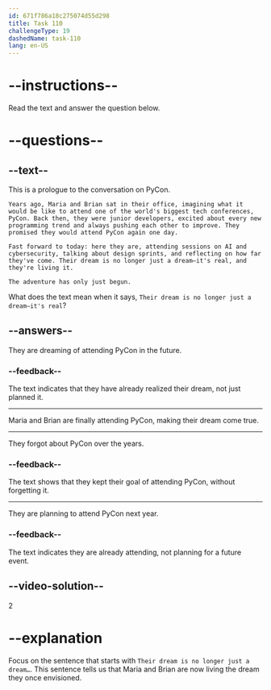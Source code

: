 ```yaml
---
id: 671f786a18c275074d55d298
title: Task 110
challengeType: 19
dashedName: task-110
lang: en-US
---
```


<!-- READING -->

# --instructions--

Read the text and answer the question below.

# --questions--

## --text--

This is a prologue to the conversation on PyCon.

`Years ago, Maria and Brian sat in their office, imagining what it would be like to attend one of the world's biggest tech conferences, PyCon. Back then, they were junior developers, excited about every new programming trend and always pushing each other to improve. They promised they would attend PyCon again one day.`

`Fast forward to today: here they are, attending sessions on AI and cybersecurity, talking about design sprints, and reflecting on how far they've come. Their dream is no longer just a dream—it's real, and they're living it.`

`The adventure has only just begun.`

What does the text mean when it says, `Their dream is no longer just a dream—it's real`?

## --answers--

They are dreaming of attending PyCon in the future.

### --feedback--

The text indicates that they have already realized their dream, not just planned it.

---

Maria and Brian are finally attending PyCon, making their dream come true.

---

They forgot about PyCon over the years.

### --feedback--

The text shows that they kept their goal of attending PyCon, without forgetting it.

---

They are planning to attend PyCon next year.

### --feedback--

The text indicates they are already attending, not planning for a future event.

## --video-solution--

2

# --explanation

Focus on the sentence that starts with `Their dream is no longer just a dream…`. This sentence tells us that Maria and Brian are now living the dream they once envisioned.
